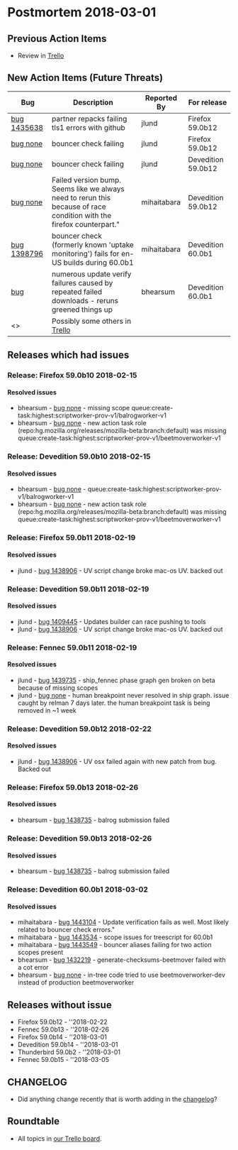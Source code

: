 # Postmortem 2018-03-01

## Previous Action Items

* Review in [Trello](https://trello.com/b/xLXT4chg/releaseduty)

## New Action Items (Future Threats)

| Bug                                                           | Description                | Reported By         | For release |
| ------------------------------------------------------------- | -------------------------- | ------------------- | ----------- |
| [bug 1435638](https://bugzil.la/1435638)  | partner repacks failing tls1 errors with github | jlund  | Firefox 59.0b12 |
| [bug none](https://bugzil.la/none)  | bouncer check failing | jlund  | Firefox 59.0b12 |
| [bug none](https://bugzil.la/none)  | bouncer check failing | jlund  | Devedition 59.0b12 |
| [bug none](https://bugzil.la/none)  | Failed version bump. Seems like we always need to rerun this because of race condition with the firefox counterpart." | mihaitabara  | Devedition 59.0b12 |
| [bug 1398796](https://bugzil.la/1398796)  | bouncer check (formerly known 'uptake monitoring') fails for en-US builds during 60.0b1 | mihaitabara  | Devedition 60.0b1 |
| [bug ](https://bugzil.la/)  | numerous update verify failures caused by repeated failed downloads - reruns greened things up | bhearsum  | Devedition 60.0b1 |
| <> | Possibly some others in [Trello](https://trello.com/b/xLXT4chg/releaseduty) | | | | |

## Releases which had issues

### Release: Firefox 59.0b10 2018-02-15

#### Resolved issues
- bhearsum - [bug none](https://bugzil.la/none) - missing scope queue:create-task:highest:scriptworker-prov-v1/balrogworker-v1
- bhearsum - [bug none](https://bugzil.la/none) - new action task role (repo:hg.mozilla.org/releases/mozilla-beta:branch:default) was missing queue:create-task:highest:scriptworker-prov-v1/beetmoverworker-v1
### Release: Devedition 59.0b10 2018-02-15

#### Resolved issues
- bhearsum - [bug none](https://bugzil.la/none) - queue:create-task:highest:scriptworker-prov-v1/balrogworker-v1
- bhearsum - [bug none](https://bugzil.la/none) - new action task role (repo:hg.mozilla.org/releases/mozilla-beta:branch:default) was missing queue:create-task:highest:scriptworker-prov-v1/beetmoverworker-v1
### Release: Firefox 59.0b11 2018-02-19

#### Resolved issues
- jlund - [bug 1438906](https://bugzil.la/1438906) - UV script change broke mac-os UV. backed out
### Release: Devedition 59.0b11 2018-02-19

#### Resolved issues
- jlund - [bug 1409445](https://bugzil.la/1409445) - Updates builder can race pushing to tools
- jlund - [bug 1438906](https://bugzil.la/1438906) - UV script change broke mac-os UV. backed out
### Release: Fennec 59.0b11 2018-02-19

#### Resolved issues
- jlund - [bug 1439735](https://bugzil.la/1439735) - ship_fennec phase graph gen broken on beta because of missing scopes
- jlund - [bug none](https://bugzil.la/none) - human breakpoint never resolved in ship graph. issue caught by relman 7 days later. the human breakpoint task is being removed in ~1 week
### Release: Devedition 59.0b12 2018-02-22

#### Resolved issues
- jlund - [bug 1438906](https://bugzil.la/1438906) - UV osx failed again with new patch from bug. Backed out
### Release: Firefox 59.0b13 2018-02-26

#### Resolved issues
- bhearsum - [bug 1438735](https://bugzil.la/1438735) - balrog submission failed
### Release: Devedition 59.0b13 2018-02-26

#### Resolved issues
- bhearsum - [bug 1438735](https://bugzil.la/1438735) - balrog submission failed
### Release: Devedition 60.0b1 2018-03-02

#### Resolved issues
- mihaitabara - [bug 1443104](https://bugzil.la/1443104) - Update verification fails as well. Most likely related to bouncer check errors."
- mihaitabara - [bug 1443534](https://bugzil.la/1443534) - scope issues for treescript for 60.0b1
- mihaitabara - [bug 1443549](https://bugzil.la/1443549) - bouncer aliases failing for two action scopes present
- bhearsum - [bug 1432219](https://bugzil.la/1432219) - generate-checksums-beetmover failed with a cot error
- bhearsum - [bug none](https://bugzil.la/none) - in-tree code tried to use beetmoverworker-dev instead of production beetmoverworker

## Releases without issue

* Firefox 59.0b12 - ''2018-02-22
* Fennec 59.0b13 - ''2018-02-26
* Firefox 59.0b14 - ''2018-03-01
* Devedition 59.0b14 - ''2018-03-01
* Thunderbird 59.0b2 - ''2018-03-01
* Fennec 59.0b15 - ''2018-03-05

## CHANGELOG
- Did anything change recently that is worth adding in the [changelog](https://github.com/mozilla-releng/releasewarrior-2.0/blob/master/docs/CHANGELOG.md)?

## Roundtable
- All topics in [our Trello board](https://trello.com/b/xLXT4chg/releaseduty).